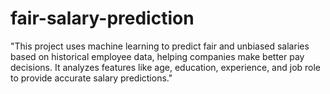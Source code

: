 # fair-salary-prediction
"This project uses machine learning to predict fair and unbiased salaries based on historical employee data, helping companies make better pay decisions. It analyzes features like age, education, experience, and job role to provide accurate salary predictions."
